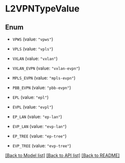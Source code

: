 # L2VPNTypeValue

## Enum


* `VPWS` (value: `"vpws"`)

* `VPLS` (value: `"vpls"`)

* `VXLAN` (value: `"vxlan"`)

* `VXLAN_EVPN` (value: `"vxlan-evpn"`)

* `MPLS_EVPN` (value: `"mpls-evpn"`)

* `PBB_EVPN` (value: `"pbb-evpn"`)

* `EPL` (value: `"epl"`)

* `EVPL` (value: `"evpl"`)

* `EP_LAN` (value: `"ep-lan"`)

* `EVP_LAN` (value: `"evp-lan"`)

* `EP_TREE` (value: `"ep-tree"`)

* `EVP_TREE` (value: `"evp-tree"`)


[[Back to Model list]](../README.md#documentation-for-models) [[Back to API list]](../README.md#documentation-for-api-endpoints) [[Back to README]](../README.md)


